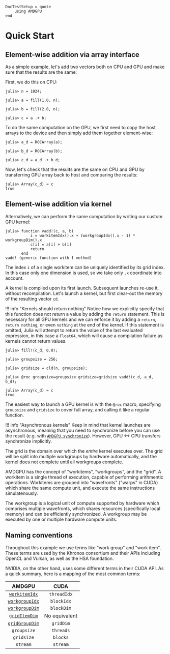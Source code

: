 ```@meta
DocTestSetup = quote
    using AMDGPU
end
```

# Quick Start

## Element-wise addition via array interface

As a simple example, let's add two vectors both on CPU and GPU
and make sure that the results are the same:

First, we do this on CPU:

```jldoctest simple-example
julia> n = 1024;

julia> a = fill(1.0, n);

julia> b = fill(2.0, n);

julia> c = a .+ b;
```

To do the same computation on the GPU, we first need to copy the
host arrays to the device and then simply add them together element-wise:

```jldoctest simple-example
julia> a_d = ROCArray(a);

julia> b_d = ROCArray(b);

julia> c_d = a_d .+ b_d;
```

Now, let's check that the results are the same on CPU and GPU by
transferring GPU array back to host and comparing the results:

```jldoctest simple-example
julia> Array(c_d) ≈ c
true
```

## Element-wise addition via kernel

Alternatively, we can perform the same computation by writing our custom
GPU kernel:

```jldoctest simple-example
julia> function vadd!(c, a, b)
           i = workitemIdx().x + (workgroupIdx().x - 1) * workgroupDim().x
           c[i] = a[i] + b[i]
           return
       end
vadd! (generic function with 1 method)
```

The index `i` of a single workitem can be uniquely identified by its grid index.
In this case only one dimension is used, so we take only `.x` coordinate
into account.

A kernel is compiled upon its first launch.
Subsequent launches re-use it, without recompilation.
Let's launch a kernel, but first clear-out the memory of the resulting vector `cd`.

!!! info "Kernels should return nothing"
    Notice how we explicitly specify that this function does not return a value by adding the `return` statement.
    This is necessary for all GPU kernels and we can enforce it by adding a `return`, `return nothing`, or even `nothing` at the end of the kernel.
    If this statement is omitted, Julia will attempt to return the value of the last evaluated expression, in this case a `Float64`, which will cause a compilation failure as kernels cannot return values.

```jldoctest simple-example
julia> fill!(c_d, 0.0);

julia> groupsize = 256;

julia> gridsize = cld(n, groupsize);

julia> @roc groupsize=groupsize gridsize=gridsize vadd!(c_d, a_d, b_d);

julia> Array(c_d) ≈ c
true
```

The easiest way to launch a GPU kernel is with the `@roc` macro,
specifying `groupsize` and `gridsize` to cover full array,
and calling it like a regular function.

!!! info "Asynchronous kernels"
    Keep in mind that kernel launches are asynchronous, meaning that
    you need to synchronize before you can use the result (e.g. with
    [`AMDGPU.synchronize`](@ref)). However, GPU <-> CPU transfers
    synchronize implicitly.

The grid is the domain over which the *entire* kernel executes over.
The grid will be split into multiple workgroups by hardware automatically,
and the kernel does not complete until all workgroups complete.

AMDGPU has the concept of "workitems", "workgroups", and the "grid".
A workitem is a single thread of execution, capable of performing arithmentic operations.
Workitems are grouped into "wavefronts" ("warps" in CUDA) which
share the same compute unit, and execute the same instructions simulatenously.

The workgroup is a logical unit of compute supported by hardware
which comprises multiple wavefronts, which shares resources
(specifically local memory) and can be efficiently synchronized.
A workgroup may be executed by one or multiple hardware compute units.

## Naming conventions

Throughout this example we use terms like "work group" and "work item".
These terms are used by the Khronos consortium and their APIs
including OpenCL and Vulkan, as well as the HSA foundation.

NVIDIA, on the other hand, uses some different terms in their CUDA API.
As a quick summary, here is a mapping of the most common terms:

| AMDGPU | CUDA |
|:---:|:---:|
| [`workitemIdx`](@ref) | `threadIdx` |
| [`workgroupIdx`](@ref) | `blockIdx` |
| [`workgroupDim`](@ref) | `blockDim` |
| [`gridItemDim`](@ref) | No equivalent |
| [`gridGroupDim`](@ref) | `gridDim` |
| `groupsize` | `threads` |
| `gridsize` | `blocks` |
| `stream` | `stream` |
